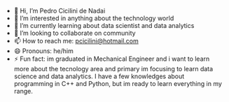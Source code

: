 - 👋 Hi, I’m Pedro Cicilini de Nadai
- 👀 I’m interested in anything about the technology world
- 🌱 I’m currently learning about data scientist and data analytics
- 💞️ I’m looking to collaborate on community
- 📫 How to reach me: pcicilini@hotmail.com
- 😄 Pronouns: he/him
- ⚡ Fun fact: im graduated in Mechanical Engineer and i want to learn more about the tecnology area and primary im focusing to learn data science and data analytics. I have a few 
knowledges about programming in C++ and Python, but im ready to learn everything in my range.

